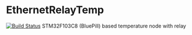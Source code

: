 # EthernetRelayTemp
[![Build Status](https://travis-ci.org/pilotak/ethernet-relay-temp.svg?branch=master)](https://travis-ci.org/pilotak/ethernet-relay-temp)
STM32F103C8 (BluePill) based temperature node with relay

